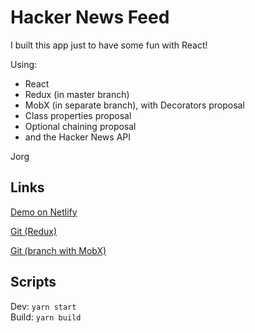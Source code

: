 # Hacker News Feed

I built this app just to have some fun with React!

Using:

- React
- Redux (in master branch)
- MobX (in separate branch), with Decorators proposal
- Class properties proposal
- Optional chaining proposal
- and the Hacker News API

Jorg

## Links

[Demo on Netlify](https://coppercup-hackernews.netlify.com/)

[Git (Redux)](https://github.com/jorgvm/hacker-news)

[Git (branch with MobX)](https://github.com/jorgvm/hacker-news/tree/mobx)

## Scripts

Dev: `yarn start`  
Build: `yarn build`

